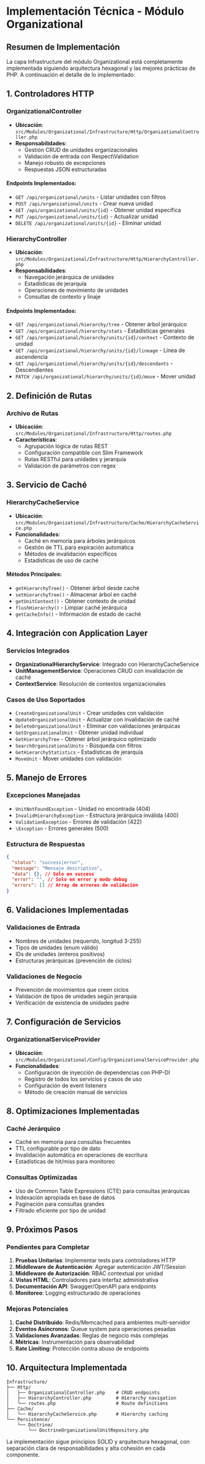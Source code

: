 # Implementación Técnica - Módulo Organizational

## Resumen de Implementación

La capa Infrastructure del módulo Organizational está completamente implementada siguiendo arquitectura hexagonal y las mejores prácticas de PHP. A continuación el detalle de lo implementado:

## 1. Controladores HTTP

### OrganizationalController
- **Ubicación**: `src/Modules/Organizational/Infrastructure/Http/OrganizationalController.php`
- **Responsabilidades**:
  - Gestión CRUD de unidades organizacionales
  - Validación de entrada con Respect\Validation
  - Manejo robusto de excepciones
  - Respuestas JSON estructuradas

#### Endpoints Implementados:
- `GET /api/organizational/units` - Listar unidades con filtros
- `POST /api/organizational/units` - Crear nueva unidad
- `GET /api/organizational/units/{id}` - Obtener unidad específica
- `PUT /api/organizational/units/{id}` - Actualizar unidad
- `DELETE /api/organizational/units/{id}` - Eliminar unidad

### HierarchyController
- **Ubicación**: `src/Modules/Organizational/Infrastructure/Http/HierarchyController.php`
- **Responsabilidades**:
  - Navegación jerárquica de unidades
  - Estadísticas de jerarquía
  - Operaciones de movimiento de unidades
  - Consultas de contexto y linaje

#### Endpoints Implementados:
- `GET /api/organizational/hierarchy/tree` - Obtener árbol jerárquico
- `GET /api/organizational/hierarchy/stats` - Estadísticas generales
- `GET /api/organizational/hierarchy/units/{id}/context` - Contexto de unidad
- `GET /api/organizational/hierarchy/units/{id}/lineage` - Línea de ascendencia
- `GET /api/organizational/hierarchy/units/{id}/descendants` - Descendientes
- `PATCH /api/organizational/hierarchy/units/{id}/move` - Mover unidad

## 2. Definición de Rutas

### Archivo de Rutas
- **Ubicación**: `src/Modules/Organizational/Infrastructure/Http/routes.php`
- **Características**:
  - Agrupación lógica de rutas REST
  - Configuración compatible con Slim Framework
  - Rutas RESTful para unidades y jerarquía
  - Validación de parámetros con regex

## 3. Servicio de Caché

### HierarchyCacheService
- **Ubicación**: `src/Modules/Organizational/Infrastructure/Cache/HierarchyCacheService.php`
- **Funcionalidades**:
  - Caché en memoria para árboles jerárquicos
  - Gestión de TTL para expiración automática
  - Métodos de invalidación específicos
  - Estadísticas de uso de caché

#### Métodos Principales:
- `getHierarchyTree()` - Obtener árbol desde caché
- `setHierarchyTree()` - Almacenar árbol en caché
- `getUnitContext()` - Obtener contexto de unidad
- `flushHierarchy()` - Limpiar caché jerárquica
- `getCacheInfo()` - Información de estado de caché

## 4. Integración con Application Layer

### Servicios Integrados
- **OrganizationalHierarchyService**: Integrado con HierarchyCacheService
- **UnitManagementService**: Operaciones CRUD con invalidación de caché
- **ContextService**: Resolución de contextos organizacionales

### Casos de Uso Soportados
- `CreateOrganizationalUnit` - Crear unidades con validación
- `UpdateOrganizationalUnit` - Actualizar con invalidación de caché
- `DeleteOrganizationalUnit` - Eliminar con validaciones jerárquicas
- `GetOrganizationalUnit` - Obtener unidad individual
- `GetHierarchyTree` - Obtener árbol jerárquico optimizado
- `SearchOrganizationalUnits` - Búsqueda con filtros
- `GetHierarchyStatistics` - Estadísticas de jerarquía
- `MoveUnit` - Mover unidades con validación

## 5. Manejo de Errores

### Excepciones Manejadas
- `UnitNotFoundException` - Unidad no encontrada (404)
- `InvalidHierarchyException` - Estructura jerárquica inválida (400)
- `ValidationException` - Errores de validación (422)
- `\Exception` - Errores generales (500)

### Estructura de Respuestas
```json
{
  "status": "success|error",
  "message": "Mensaje descriptivo",
  "data": {}, // Solo en success
  "error": "", // Solo en error y modo debug
  "errors": [] // Array de errores de validación
}
```

## 6. Validaciones Implementadas

### Validaciones de Entrada
- Nombres de unidades (requerido, longitud 3-255)
- Tipos de unidades (enum válido)
- IDs de unidades (enteros positivos)
- Estructuras jerárquicas (prevención de ciclos)

### Validaciones de Negocio
- Prevención de movimientos que creen ciclos
- Validación de tipos de unidades según jerarquía
- Verificación de existencia de unidades padre

## 7. Configuración de Servicios

### OrganizationalServiceProvider
- **Ubicación**: `src/Modules/Organizational/Config/OrganizationalServiceProvider.php`
- **Funcionalidades**:
  - Configuración de inyección de dependencias con PHP-DI
  - Registro de todos los servicios y casos de uso
  - Configuración de event listeners
  - Método de creación manual de servicios

## 8. Optimizaciones Implementadas

### Caché Jerárquico
- Caché en memoria para consultas frecuentes
- TTL configurable por tipo de dato
- Invalidación automática en operaciones de escritura
- Estadísticas de hit/miss para monitoreo

### Consultas Optimizadas
- Uso de Common Table Expressions (CTE) para consultas jerárquicas
- Indexación apropiada en base de datos
- Paginación para consultas grandes
- Filtrado eficiente por tipo de unidad

## 9. Próximos Pasos

### Pendientes para Completar
1. **Pruebas Unitarias**: Implementar tests para controladores HTTP
2. **Middleware de Autenticación**: Agregar autenticación JWT/Session
3. **Middleware de Autorización**: RBAC contextual por unidad
4. **Vistas HTML**: Controladores para interfaz administrativa
5. **Documentación API**: Swagger/OpenAPI para endpoints
6. **Monitoreo**: Logging estructurado de operaciones

### Mejoras Potenciales
1. **Caché Distribuido**: Redis/Memcached para ambientes multi-servidor
2. **Eventos Asíncronos**: Queue system para operaciones pesadas
3. **Validaciones Avanzadas**: Reglas de negocio más complejas
4. **Métricas**: Instrumentación para observabilidad
5. **Rate Limiting**: Protección contra abuso de endpoints

## 10. Arquitectura Implementada

```
Infrastructure/
├── Http/
│   ├── OrganizationalController.php    # CRUD endpoints
│   ├── HierarchyController.php         # Hierarchy navigation
│   └── routes.php                      # Route definitions
├── Cache/
│   └── HierarchyCacheService.php       # Hierarchy caching
└── Persistence/
    └── Doctrine/
        └── DoctrineOrganizationalUnitRepository.php
```

La implementación sigue principios SOLID y arquitectura hexagonal, con separación clara de responsabilidades y alta cohesión en cada componente.
